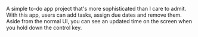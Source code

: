 A simple to-do app project that's more sophisticated than I care to admit.
With this app, users can add tasks, assign due dates and remove them.
Aside from the normal UI, you can see an updated time on the screen when you hold down the control key.
